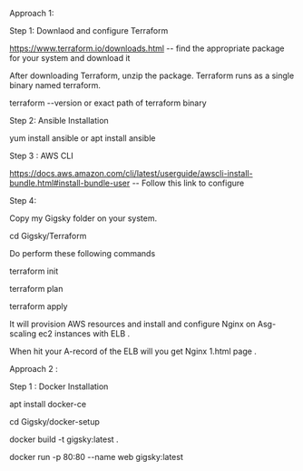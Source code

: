 Approach 1:

Step 1: Downlaod and configure  Terraform 

https://www.terraform.io/downloads.html -- find the appropriate package for your system and download it

After downloading Terraform, unzip the package. Terraform runs as a single binary named terraform.

terraform --version or exact path of terraform binary 

Step 2: Ansible Installation

yum install ansible or apt install ansible

Step 3 : AWS CLI 

https://docs.aws.amazon.com/cli/latest/userguide/awscli-install-bundle.html#install-bundle-user  -- Follow this link to configure

Step 4: 

Copy my Gigsky folder on your system.

cd Gigsky/Terraform

Do perform these following commands 

terraform init

terraform plan

terraform apply

It will provision AWS resources and install and configure Nginx on Asg-scaling ec2 instances with ELB .

When hit your A-record of the ELB will you get Nginx 1.html page .

Approach 2 :

Step 1 : Docker Installation

apt install docker-ce

cd Gigsky/docker-setup

docker build -t gigsky:latest .

docker run -p 80:80 --name web gigsky:latest



